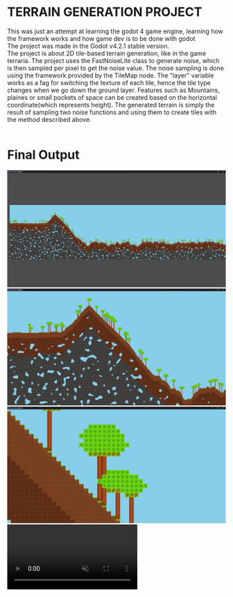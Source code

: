 <h1> TERRAIN GENERATION PROJECT </h1>
This was just an attempt at learning the godot 4 game engine, learning how the framework works and how game dev is to be done with godot 
<br>
The project was made in the Godot v4.2.1 stable version.
<br>
The project is about 2D tile-based terrain generation, like in the game terraria.
The project uses the FastNoiseLite class to generate noise, which is then sampled per pixel to get the noise value. The noise sampling is done using the framework provided by the TileMap node.
The "layer" variable works as a fag for switching the texture of each tile, hence the tile type changes when we go down the ground layer. Features such as Mountains, plaines or small pockets of space can be created based on the horizontal coordinate(which represents height). The generated terrain is simply the result of sampling two noise functions and using them to create tiles with the method described above.
<br>
<br>
<h1>Final Output</h1>
<img src="/ProjectOutput/TerainFull.png">
<img src="/ProjectOutput/TerrainMountainCloseup.png">
<img src="/ProjectOutput/TerrainCloseup.png">
<!-- <video src="/ProjectOutput/TestRun.mp4" > -->
<!-- <video>
  <source src="/ProjectOutput/TestRun.mp4" type="video/mp4">
</video> -->
<!-- ![TestRun](/ProjectOutput/TestRun.mp4) -->
<!-- <video src='/ProjectOutput/TestRun.mp4' width=180 /> -->
<video src="https://github.com/user-attachments/assets/3e411241-847c-4f9c-aede-89a5f4afdd7f" controls="controls" muted="muted" style="max-width: 730px;" ></video>

